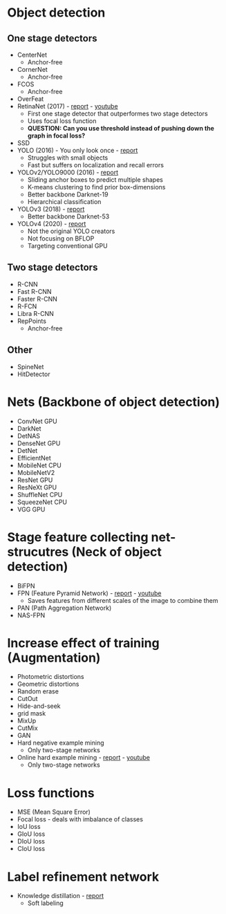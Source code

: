 # Object detection
## One stage detectors
* CenterNet
  * Anchor-free
* CornerNet
  * Anchor-free
* FCOS
  * Anchor-free
* OverFeat
* RetinaNet (2017) - <a href="https://openaccess.thecvf.com/content_iccv_2017/html/Lin_Focal_Loss_for_ICCV_2017_paper.html" target="_blank">report</a> - <a href="https://www.youtube.com/watch?v=infFuZ0BwFQ" target="_blank">youtube</a>
  * First one stage detector that outperformes two stage detectors
  * Uses focal loss function 
  * **QUESTION: Can you use threshold instead of pushing down the graph in focal loss?**
* SSD
* YOLO (2016) - You only look once - <a href="https://www.cv-foundation.org/openaccess/content_cvpr_2016/html/Redmon_You_Only_Look_CVPR_2016_paper.html" target="_blank">report</a>
  * Struggles with small objects
  * Fast but suffers on localization and recall errors
* YOLOv2/YOLO9000 (2016) - <a href="https://openaccess.thecvf.com/content_cvpr_2017/html/Redmon_YOLO9000_Better_Faster_CVPR_2017_paper.html" target="_blank">report</a>
  * Sliding anchor boxes to predict multiple shapes
  * K-means clustering to find prior box-dimensions
  * Better backbone Darknet-19
  * Hierarchical classification
* YOLOv3 (2018) - <a href="https://arxiv.org/abs/1804.02767" target="_blank">report</a>
  * Better backbone Darknet-53
* YOLOv4 (2020) - <a href="https://arxiv.org/abs/2004.10934" target="_blank">report</a>
  * Not the original YOLO creators
  * Not focusing on BFLOP
  * Targeting conventional GPU


## Two stage detectors
* R-CNN
* Fast R-CNN
* Faster R-CNN
* R-FCN
* Libra R-CNN
* RepPoints
  * Anchor-free

## Other
* SpineNet
* HitDetector

# Nets (Backbone of object detection)
* ConvNet GPU
* DarkNet
* DetNAS
* DenseNet GPU
* DetNet
* EfficientNet
* MobileNet CPU
* MobileNetV2
* ResNet GPU
* ResNeXt GPU
* ShuffleNet CPU
* SqueezeNet CPU
* VGG GPU

# Stage feature collecting net-strucutres (Neck of object detection)
* BiFPN
* FPN (Feature Pyramid Network) - <a href="https://openaccess.thecvf.com/content_cvpr_2017/html/Lin_Feature_Pyramid_Networks_CVPR_2017_paper.html" target="_blank">report</a> - <a href="https://www.youtube.com/watch?v=mwMopcSRx1U" target="_blank">youtube</a>
  * Saves features from different scales of the image to combine them
* PAN (Path Aggregation Network)
* NAS-FPN

# Increase effect of training (Augmentation)
* Photometric distortions 
* Geometric distortions
* Random erase
* CutOut
* Hide-and-seek
* grid mask
* MixUp
* CutMix
* GAN
* Hard negative example mining 
  * Only two-stage networks
* Online hard example mining - <a href="https://arxiv.org/abs/1604.03540" target="_blank">report</a> - <a href="https://www.youtube.com/watch?v=7mcvcggUtfc" target="_blank">youtube</a>
  * Only two-stage networks


# Loss functions
* MSE (Mean Square Error)
* Focal loss - deals with imbalance of classes
* IoU loss
* GIoU loss
* DIoU loss
* CIoU loss

# Label refinement network
* Knowledge distillation - <a href="https://arxiv.org/abs/1703.00551" target="_blank">report</a>
  * Soft labeling

